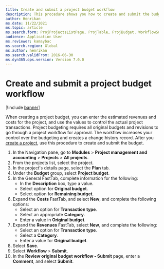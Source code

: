 ```yaml
---
title: Create and submit a project budget workflow  
description: This procedure shows you how to create and submit the budget for a project. 
author: Henrikan
ms.date: 11/22/2021
ms.topic: article
ms.search.form: ProjProjectsListPage, ProjTable, ProjBudget, WorkflowSubmitDialog   
audience: Application User
ms.reviewer: kamaybac
ms.search.region: Global
ms.author: henrikan
ms.search.validFrom: 2016-06-30 
ms.dyn365.ops.version: Version 7.0.0 
---
```


# Create and submit a project budget workflow

[!include [banner](../../includes/banner.md)]

When creating a project budget, you can enter the estimated revenues and costs for the project, and use the values to control the actual project transactions. Project budgeting requires all original budgets and revisions to go through a project workflow for approval. The workflow increases your control over the budgeting and creates a change history record. After you [create a project](https://docs.microsoft.com/en-us/dynamicsax-2012/appuser-itpro/create-a-project), use this procedure to create and submit the budget.

1. In the Navigation pane, go to **Modules** > **Project management and accounting** > **Projects** > **All projects**.
1. From the projects list, select the project.
1. In the project's details page, select the **Plan** tab.
1. Under the **Budget** group, select **Project budget**.
1. In the General FastTab, complete information for the following:
   - In the **Description** box, type a value.
   - Select option for **Original budget**.
   - Select option for **Remaining budget**.
1. Expand the **Costs** FastTab, and select **New**, and complete the following options:
   - Select an option for **Transaction type**.
   - Select an appropriate **Category**.
   - Enter a value in **Original budget**.
1. Expand the **Revenues** FastTab, select **New**, and complete the following:
   - Select an option for **Transaction type**.
   - Select a  **Category**.
   - Enter a value for **Original budget**.
1. Select **Save**.
1. Select **Workflow** > **Submit**.
1. In the **Review original budget workflow - Submit** page, enter a **Comment**, and select **Submit**.
